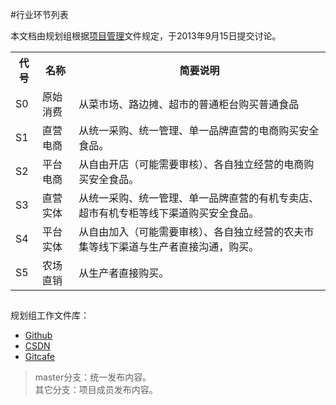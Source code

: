 #行业环节列表

本文档由规划组根据[项目管理](https://github.com/ITCoops/food/blob/master/%E9%A1%B9%E7%9B%AE%E7%AE%A1%E7%90%86.md "项目管理")文件规定，于2013年9月15日提交讨论。


<table>
<tr><th>代号</th><th>名称</th><th>简要说明</th></tr>
<tr><td>S0</td><td>原始消费</td><td>从菜市场、路边摊、超市的普通柜台购买普通食品</td></tr>
<tr><td>S1</td><td>直营电商</td><td>从统一采购、统一管理、单一品牌直营的电商购买安全食品。</td></tr>
<tr><td>S2</td><td>平台电商</td><td>从自由开店（可能需要审核）、各自独立经营的电商购买安全食品。</td></tr>
<tr><td>S3</td><td>直营实体</td><td>从统一采购、统一管理、单一品牌直营的有机专卖店、超市有机专柜等线下渠道购买安全食品。</td></tr>
<tr><td>S4</td><td>平台实体</td><td>从自由加入（可能需要审核）、各自独立经营的农夫市集等线下渠道与生产者直接沟通，购买。</td></tr>
<tr><td>S5</td><td>农场直销</td><td>从生产者直接购买。</td></tr>
</table>







##  
规划组工作文件库：  
  
- [Github](https://github.com/mistyworm/Food.Doc/tree/master/Layout "Github")
- [CSDN](https://code.csdn.net/licb/food-doc/tree/master/Layout "CSDN")
- [Gitcafe](https://gitcafe.com/ITCoops/Food.Doc/tree/master/Layout "Gitcafe")
>	master分支：统一发布内容。  
>	其它分支：项目成员发布内容。